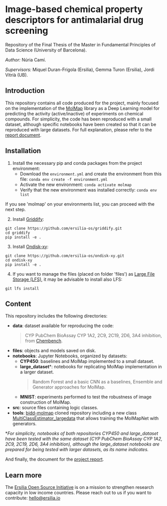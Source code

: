 # Image-based chemical property descriptors for antimalarial drug screening

Repository of the Final Thesis of the Master in Fundamental Principles of Data Science (University of Barcelona).

_Author:_ Núria Camí.

_Supervisors:_ Miquel Duran-Frigola (Ersilia), Gemma Turon (Ersilia), Jordi Vitrià (UB).

## Introduction

This repository contains all code produced for the project, mainly focused on the implementation of the [MolMap](https://github.com/shenwanxiang/bidd-molmap) library as a Deep Learning model for predicting the activity (active/inactive) of experiments on chemical compounds. For simplicity, the code has been reproduced with a small dataset, although specific notebooks have been created so that it can be reproduced with large datasets. For full explanation, please refer to the [report document](report.pdf). 

## Installation

1. Install the necessary pip and conda packages from the project environment:
    - Download the ```environment.yml``` and create the environment from this file: ```conda env create -f environment.yml```
    - Activate the new environment: ```conda activate molmap```
    - Verify that the new environment was installed correctly: ```conda env list```

If you see 'molmap' on your environments list, you can proceed with the next step. 


2. Install [Griddify](https://github.com/ersilia-os/griddify):
```
git clone https://github.com/ersilia-os/griddify.git
cd griddify
pip install -e .
```

3. Install [Ondisk-xy](https://github.com/ersilia-os/ondisk-xy):
```
git clone https://github.com/ersilia-os/ondisk-xy.git
cd ondisk-xy
pip install -e .
```

4. If you want to manage the files (placed on folder 'files') as [Large File Storage (LFS)](https://git-lfs.github.com/), it may be advisable to install also LFS:

```
git lfs install
```

## Content

This repository includes the following directories:

- **data**: dataset available for reproducing the code:
    > CYP PubChem BioAssay CYP 1A2, 2C9, 2C19, 2D6, 3A4 inhibition, from  [Chembench](https://github.com/shenwanxiang/ChemBench/tree/master/src/chembench/data_and_index/CYP450).
- **files**: objects and models saved on disk.
- **notebooks**: Jupyter Notebooks, organized by datasets:
    - **CYP450**: baselines and MolMap implemented to a small dataset. 
    - **large_dataset***: notebooks for replicating MolMap implementation in a larger dataset. 
        > Random Forest and a basic CNN as a baselines, Ensemble and Generator approaches for MolMap.
    - **MNIST**: experiments performed to test the robustness of image construction of MolMap.
- **src**: source files containing logic classes.
- **tools**: [bidd-molmap](https://github.com/shenwanxiang/bidd-molmap) cloned repository including a new class [MultiClassEstimator_largedata](tools/bidd-molmap/molmap/model/model.py) that allows training the MolMapNet with generators. 

*_For simplicity, notebooks of both repositories CYP450 and large_dataset have been tested with the same dataset (CYP PubChem BioAssay CYP 1A2, 2C9, 2C19, 2D6, 3A4 inhibition), although the large_dataset notebooks are prepared for being tested with larger datasets, as its name indicates._

And finally, the document for the [project report](report.pdf).

## Learn more

The [Ersilia Open Source Initiative](https://ersilia.io) is on a mission to strengthen research capacity in low income countries. Please reach out to us if you want to contribute: [hello@ersilia.io]()

